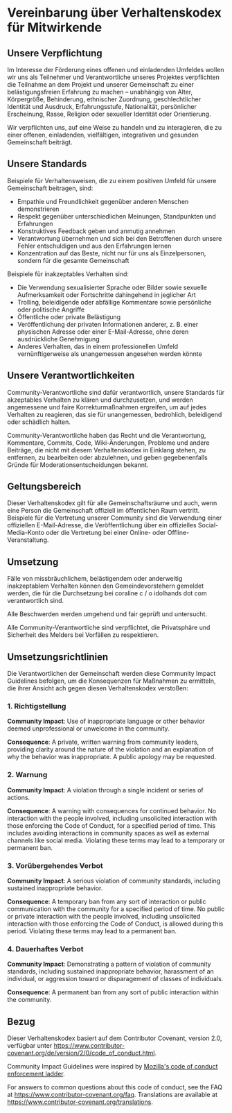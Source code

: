 
# Vereinbarung über Verhaltenskodex für Mitwirkende

## Unsere Verpflichtung

Im Interesse der Förderung eines offenen und einladenden Umfeldes wollen wir
uns als Teilnehmer und Verantwortliche unseres Projektes verpflichten die
Teilnahme an dem Projekt und unserer Gemeinschaft zu einer belästigungsfreien
Erfahrung zu machen – unabhängig von Alter, Körpergröße, Behinderung, ethnischer
Zuordnung, geschlechtlicher Identität und Ausdruck, Erfahrungsstufe, Nationalität,
persönlicher Erscheinung, Rasse, Religion oder sexueller Identität oder Orientierung.

Wir verpflichten uns, auf eine Weise zu handeln und zu interagieren, die zu einer
offenen, einladenden, vielfältigen, integrativen und gesunden Gemeinschaft beiträgt.

## Unsere Standards

Beispiele für Verhaltensweisen, die zu einem positiven Umfeld für unsere
Gemeinschaft beitragen, sind:

* Empathie und Freundlichkeit gegenüber anderen Menschen demonstrieren
* Respekt gegenüber unterschiedlichen Meinungen, Standpunkten und Erfahrungen
* Konstruktives Feedback geben und anmutig annehmen
* Verantwortung übernehmen und sich bei den Betroffenen durch unsere Fehler
  entschuldigen und aus den Erfahrungen lernen
* Konzentration auf das Beste, nicht nur für uns als Einzelpersonen, sondern
  für die gesamte Gemeinschaft

Beispiele für inakzeptables Verhalten sind:

* Die Verwendung sexualisierter Sprache oder Bilder sowie sexuelle Aufmerksamkeit
  oder Fortschritte dahingehend in jeglicher Art
* Trolling, beleidigende oder abfällige Kommentare sowie persönliche oder 
  politische Angriffe
* Öffentliche oder private Belästigung
* Veröffentlichung der privaten Informationen anderer, z. B. einer physischen
  Adresse oder einer E-Mail-Adresse, ohne deren ausdrückliche Genehmigung
* Anderes Verhalten, das in einem professionellen Umfeld vernünftigerweise als
  unangemessen angesehen werden könnte

## Unsere Verantwortlichkeiten

Community-Verantwortliche sind dafür verantwortlich, unsere Standards für akzeptables
Verhalten zu klären und durchzusetzen, und werden angemessene und faire
Korrekturmaßnahmen ergreifen, um auf jedes Verhalten zu reagieren, das sie für
unangemessen, bedrohlich, beleidigend oder schädlich halten.

Community-Verantwortliche haben das Recht und die Verantwortung, Kommentare,
Commits, Code, Wiki-Änderungen, Probleme und andere Beiträge, die nicht mit
diesem Verhaltenskodex in Einklang stehen, zu entfernen, zu bearbeiten oder
abzulehnen, und geben gegebenenfalls Gründe für Moderationsentscheidungen bekannt.

## Geltungsbereich

Dieser Verhaltenskodex gilt für alle Gemeinschaftsräume und auch, wenn eine
Person die Gemeinschaft offiziell im öffentlichen Raum vertritt. Beispiele
für die Vertretung unserer Community sind die Verwendung einer offiziellen
E-Mail-Adresse, die Veröffentlichung über ein offizielles Social-Media-Konto
oder die Vertretung bei einer Online- oder Offline-Veranstaltung.

## Umsetzung

Fälle von missbräuchlichem, belästigendem oder anderweitig inakzeptablem
Verhalten können den Gemeindevorstehern gemeldet werden, die für die
Durchsetzung bei coraline c / o idolhands dot com verantwortlich sind.

Alle Beschwerden werden umgehend und fair geprüft und untersucht.

Alle Community-Verantwortliche sind verpflichtet, die Privatsphäre und
Sicherheit des Melders bei Vorfällen zu respektieren.

## Umsetzungsrichtlinien

Die Verantwortlichen der Gemeinschaft werden diese Community Impact Guidelines
befolgen, um die Konsequenzen für Maßnahmen zu ermitteln, die ihrer Ansicht 
ach gegen diesen Verhaltenskodex verstoßen:

### 1. Richtigstellung

**Community Impact**: Use of inappropriate language or other behavior deemed
unprofessional or unwelcome in the community.

**Consequence**: A private, written warning from community leaders, providing
clarity around the nature of the violation and an explanation of why the
behavior was inappropriate. A public apology may be requested.

### 2. Warnung

**Community Impact**: A violation through a single incident or series
of actions.

**Consequence**: A warning with consequences for continued behavior. No
interaction with the people involved, including unsolicited interaction with
those enforcing the Code of Conduct, for a specified period of time. This
includes avoiding interactions in community spaces as well as external channels
like social media. Violating these terms may lead to a temporary or
permanent ban.

### 3. Vorübergehendes Verbot

**Community Impact**: A serious violation of community standards, including
sustained inappropriate behavior.

**Consequence**: A temporary ban from any sort of interaction or public
communication with the community for a specified period of time. No public or
private interaction with the people involved, including unsolicited interaction
with those enforcing the Code of Conduct, is allowed during this period.
Violating these terms may lead to a permanent ban.

### 4. Dauerhaftes Verbot

**Community Impact**: Demonstrating a pattern of violation of community
standards, including sustained inappropriate behavior,  harassment of an
individual, or aggression toward or disparagement of classes of individuals.

**Consequence**: A permanent ban from any sort of public interaction within
the community.

## Bezug

Dieser Verhaltenskodex basiert auf dem Contributor Covenant,
version 2.0, verfügbar unter
https://www.contributor-covenant.org/de/version/2/0/code_of_conduct.html.

Community Impact Guidelines were inspired by [Mozilla's code of conduct
enforcement ladder](https://github.com/mozilla/diversity).

[homepage]: https://www.contributor-covenant.org

For answers to common questions about this code of conduct, see the FAQ at
https://www.contributor-covenant.org/faq. Translations are available at
https://www.contributor-covenant.org/translations.

